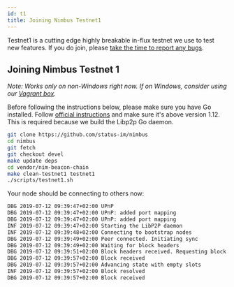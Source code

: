 ```yaml
---
id: t1
title: Joining Nimbus Testnet1
---
```


Testnet1 is a cutting edge highly breakable in-flux testnet we use to test new features. If you do join, please [take the time to report any bugs](https://github.com/status-im/nim-beacon-chain/issues).

## Joining Nimbus Testnet 1

_Note: Works only on non-Windows right now. If on Windows, consider using our [Vagrant box](https://github.com/status-im/nim-vagrant)._

Before following the instructions below, please make sure you have Go installed. Follow [official instructions](https://golang.org/doc/install) and make sure it's above version 1.12. This is required because we build the Libp2p Go daemon.

```bash
git clone https://github.com/status-im/nimbus
cd nimbus
git fetch
git checkout devel
make update deps
cd vendor/nim-beacon-chain
make clean-testnet1 testnet1
./scripts/testnet1.sh
```

Your node should be connecting to others now:

```bash
DBG 2019-07-12 09:39:47+02:00 UPnP                                       topics="nat" tid=8215 msg="Internet Gateway Device found but it's not connected. Trying anyway."
DBG 2019-07-12 09:39:47+02:00 UPnP: added port mapping                   topics="nat" tid=8215 externalPort=9100 internalPort=9100 protocol=TCP
DBG 2019-07-12 09:39:47+02:00 UPnP: added port mapping                   topics="nat" tid=8215 externalPort=9100 internalPort=9100 protocol=UDP
INF 2019-07-12 09:39:47+02:00 Starting the LibP2P daemon                 tid=8215 announcedAddresses=@[/ip4/0.0.0.0/tcp/9100] hostAddress=/ip4/0.0.0.0/tcp/9100 keyFile=/home/swader/.cache/nimbus/BeaconNode/testnet1/privkey.protobuf
INF 2019-07-12 09:39:48+02:00 Connecting to bootstrap nodes              tid=8215 bootstrapNodes="@[{PeerID: '12D3KooWQmdmkcSdRaeLy8dMf9mCMeakJtxgHfX5qGAfqmvu7wTX' Addresses: ['/ip4/188.166.38.238/tcp/9100']}]"
DBG 2019-07-12 09:39:49+02:00 Peer connected. Initiating sync            tid=8215 bestSlot=0 peer=12*vu7wTX remoteBestSlot=4552
DBG 2019-07-12 09:39:49+02:00 Waiting for block headers                  tid=8215 fromPeer=12*vu7wTX peer=12*vu7wTX remoteBestSlot=4552
DBG 2019-07-12 09:39:51+02:00 Block headers received. Requesting block bodies tid=8215 peer=12*vu7wTX
DBG 2019-07-12 09:39:57+02:00 Block received                             tid=8215 blck="(slot: 16, parent_root: \"4EDB527C\", state_root: \"27EEB0FE\", proposer_slashings_len: 0, attester_slashings_len: 0, attestations_len: 0, deposits_len: 0, voluntary_exits_len: 0, transfers_len: 0, signature: \"b5dbe5e4\")" blockRoot=76BE6B5D
DBG 2019-07-12 09:39:57+02:00 Advancing state with empty slots           tid=8215 stateSlot=0 targetSlot=15
INF 2019-07-12 09:39:57+02:00 Block resolved                             tid=8215 blck="(slot: 16, parent_root: \"4EDB527C\", state_root: \"27EEB0FE\", proposer_slashings_len: 0, attester_slashings_len: 0, attestations_len: 0, deposits_len: 0, voluntary_exits_len: 0, transfers_len: 0, signature: \"b5dbe5e4\")" blockRoot=76BE6B5D justifiedRoot=4EDB527C justifiedSlot=0
DBG 2019-07-12 09:39:57+02:00 Block received       
```